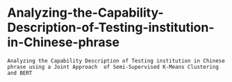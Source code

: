 # Analyzing-the-Capability-Description-of-Testing-institution-in-Chinese-phrase
    Analyzing the Capability Description of Testing institution in Chinese phrase using a Joint Approach  of Semi-Supervised K-Means Clustering and BERT
